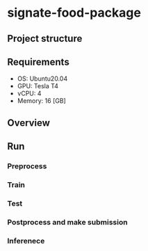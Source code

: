 # signate-food-package
## Project structure

## Requirements
- OS: Ubuntu20.04
- GPU: Tesla T4
- vCPU: 4
- Memory: 16 [GB]
## Overview

## Run
### Preprocess
### Train

### Test

### Postprocess and make submission

### Inferenece
